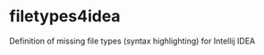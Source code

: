 filetypes4idea
==============

Definition of missing file types (syntax highlighting) for Intellij IDEA

